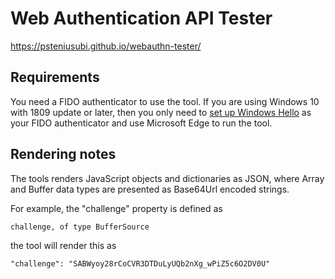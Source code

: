 # Web Authentication API Tester

https://psteniusubi.github.io/webauthn-tester/

## Requirements

You need a FIDO authenticator to use the tool. If you are using Windows 10 with 1809 update or later, then you only need to [set up Windows Hello](https://support.microsoft.com/en-us/help/4028017/windows-learn-about-windows-hello-and-set-it-up) as your FIDO authenticator and use Microsoft Edge to run the tool.

## Rendering notes

The tools renders JavaScript objects and dictionaries as JSON, where Array and Buffer data types are presented as Base64Url encoded strings.

For example, the "challenge" property is defined as

```
challenge, of type BufferSource
```

the tool will render this as

```
"challenge": "SABWyoy28rCoCVR3DTDuLyUQb2nXg_wPiZ5c6O2DV0U"
```
